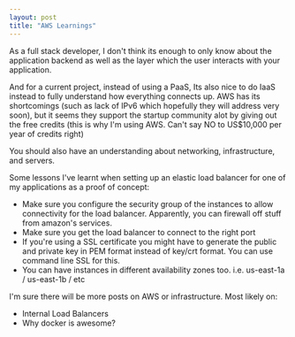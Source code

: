 ```yaml
---
layout: post
title: "AWS Learnings"
---
```



As a full stack developer, I don't think its enough to only know about the application backend as well as the layer which the user interacts with your application.

And for a current project, instead of using a PaaS, Its also nice to do IaaS instead to fully understand how everything connects up. AWS has its shortcomings (such as lack of IPv6 which hopefully they will address very soon), but it seems they support the startup community alot by giving out the free credits (this is why I'm using AWS. Can't say NO to US$10,000 per year of credits right)

You should also have an understanding about networking, infrastructure, and servers.

Some lessons I've learnt when setting up an elastic load balancer for one of my applications as a proof of concept:

* Make sure you configure the security group of the instances to allow connectivity for the load balancer. Apparently, you can firewall off stuff from amazon's services.
* Make sure you get the load balancer to connect to the right port
* If you're using a SSL certificate you might have to generate the public and private key in PEM format instead of key/crt format. You can use command line SSL for this.
* You can have instances in different availability zones too. i.e. us-east-1a / us-east-1b / etc

I'm sure there will be more posts on AWS or infrastructure. Most likely on:

* Internal Load Balancers
* Why docker is awesome?
